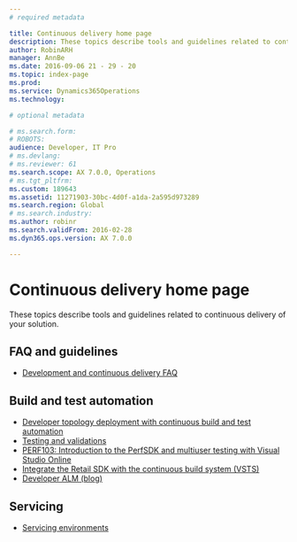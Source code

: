 ```yaml
---
# required metadata

title: Continuous delivery home page
description: These topics describe tools and guidelines related to continuous delivery of your solution.
author: RobinARH
manager: AnnBe
ms.date: 2016-09-06 21 - 29 - 20
ms.topic: index-page
ms.prod: 
ms.service: Dynamics365Operations
ms.technology: 

# optional metadata

# ms.search.form: 
# ROBOTS: 
audience: Developer, IT Pro
# ms.devlang: 
# ms.reviewer: 61
ms.search.scope: AX 7.0.0, Operations
# ms.tgt_pltfrm: 
ms.custom: 189643
ms.assetid: 11271903-30bc-4d0f-a1da-2a595d973289
ms.search.region: Global
# ms.search.industry: 
ms.author: robinr
ms.search.validFrom: 2016-02-28
ms.dyn365.ops.version: AX 7.0.0

---
```


# Continuous delivery home page

These topics describe tools and guidelines related to continuous delivery of your solution.

FAQ and guidelines
------------------

-   [Development and continuous delivery FAQ](continuous-delivery-faq.md)

## Build and test automation
-   [Developer topology deployment with continuous build and test automation](../perf-test/continuous-build-test-automation.md)
-   [Testing and validations](../perf-test/testing-validation.md)
-   [PERF103: Introduction to the PerfSDK and multiuser testing with Visual Studio Online](../perf-test/perfsdk-tutorial.md)
-   [Integrate the Retail SDK with the continuous build system (VSTS)](/dynamics365/operations/retail/dynamics365/operations/dev-itpro/retail-sdk/integrate-retail-sdk-continuous-build)
-   [Developer ALM (blog)](https://blogs.msdn.microsoft.com/axdevalm/)

## Servicing
-   [Servicing environments](..\dev-tools\developer-home-page.md#service-environments)



